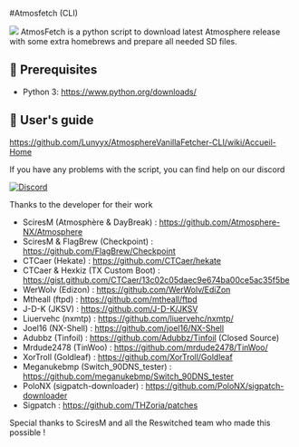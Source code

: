 #Atmosfetch (CLI)
 
<img src="https://i.imgur.com/WZY0BlW.jpg">
AtmosFetch is a python script to download latest Atmosphere release with some extra homebrews and prepare all needed SD files.

## 🔧 Prerequisites

- Python 3: https://www.python.org/downloads/

## 🌠 User's guide

https://github.com/Lunyyx/AtmosphereVanillaFetcher-CLI/wiki/Accueil-Home

If you have any problems with the script, you can find help on our discord

[![Discord](https://img.shields.io/discord/643436008452521984.svg?logo=discord&logoColor=white&label=Discord&color=7289DA
)](https://discord.com/invite/4YkUZvC)


Thanks to the developer for their work

- SciresM (Atmosphère & DayBreak) : https://github.com/Atmosphere-NX/Atmosphere
- SciresM & FlagBrew (Checkpoint) : https://github.com/FlagBrew/Checkpoint
- CTCaer (Hekate) : https://github.com/CTCaer/hekate
- CTCaer & Hexkiz (TX Custom Boot) : https://gist.github.com/CTCaer/13c02c05daec9e674ba00ce5ac35f5be
- WerWolv (Edizon) : https://github.com/WerWolv/EdiZon
- Mtheall (ftpd) : https://github.com/mtheall/ftpd
- J-D-K (JKSV) : https://github.com/J-D-K/JKSV
- Liuervehc (nxmtp) : https://github.com/liuervehc/nxmtp/
- Joel16 (NX-Shell) : https://github.com/joel16/NX-Shell
- Adubbz (Tinfoil) : https://github.com/Adubbz/Tinfoil (Closed Source)
- Mrdude2478 (TinWoo) : https://github.com/mrdude2478/TinWoo/
- XorTroll (Goldleaf) : https://github.com/XorTroll/Goldleaf
- Meganukebmp (Switch_90DNS_tester) : https://github.com/meganukebmp/Switch_90DNS_tester
- PoloNX (sigpatch-downloader) : https://github.com/PoloNX/sigpatch-downloader
- Sigpatch : https://github.com/THZoria/patches

Special thanks to SciresM and all the Reswitched team who made this possible !
